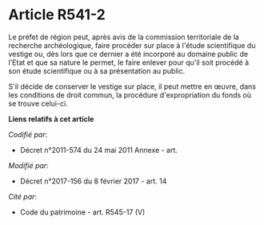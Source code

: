 # Article R541-2

Le préfet de région peut, après avis de la     commission territoriale de la recherche archéologique, faire procéder sur
place à l'étude scientifique du vestige ou, dès lors que ce dernier a été incorporé au domaine public de l'Etat et que sa
nature le permet, le faire enlever pour qu'il soit procédé à son étude scientifique ou à sa présentation au public. 

S'il décide de conserver le vestige sur place, il peut mettre en œuvre, dans les conditions de droit commun, la procédure
d'expropriation du fonds où se trouve celui-ci.

**Liens relatifs à cet article**

_Codifié par_:

  - Décret n°2011-574 du 24 mai 2011 Annexe - art.

_Modifié par_:

  - Décret n°2017-156 du 8 février 2017 - art. 14

_Cité par_:

  - Code du patrimoine - art. R545-17 (V)
